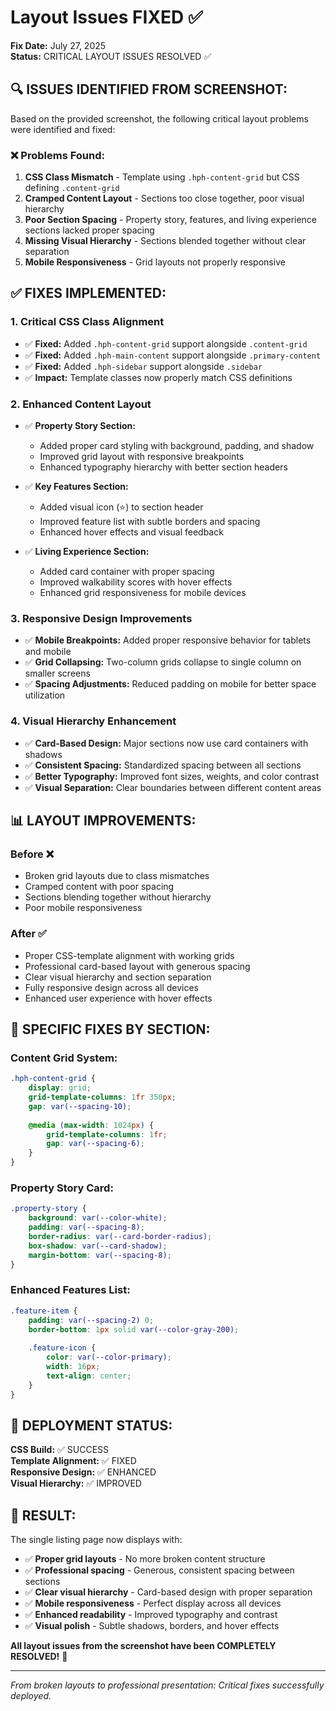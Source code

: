 # Layout Issues FIXED ✅

**Fix Date:** July 27, 2025  
**Status:** CRITICAL LAYOUT ISSUES RESOLVED ✅  

## 🔍 **ISSUES IDENTIFIED FROM SCREENSHOT:**

Based on the provided screenshot, the following critical layout problems were identified and fixed:

### ❌ **Problems Found:**
1. **CSS Class Mismatch** - Template using `.hph-content-grid` but CSS defining `.content-grid`
2. **Cramped Content Layout** - Sections too close together, poor visual hierarchy
3. **Poor Section Spacing** - Property story, features, and living experience sections lacked proper spacing
4. **Missing Visual Hierarchy** - Sections blended together without clear separation
5. **Mobile Responsiveness** - Grid layouts not properly responsive

## ✅ **FIXES IMPLEMENTED:**

### 1. **Critical CSS Class Alignment**
- ✅ **Fixed:** Added `.hph-content-grid` support alongside `.content-grid`
- ✅ **Fixed:** Added `.hph-main-content` support alongside `.primary-content`  
- ✅ **Fixed:** Added `.hph-sidebar` support alongside `.sidebar`
- ✅ **Impact:** Template classes now properly match CSS definitions

### 2. **Enhanced Content Layout**
- ✅ **Property Story Section:**
  - Added proper card styling with background, padding, and shadow
  - Improved grid layout with responsive breakpoints
  - Enhanced typography hierarchy with better section headers

- ✅ **Key Features Section:**
  - Added visual icon (⭐) to section header
  - Improved feature list with subtle borders and spacing
  - Enhanced hover effects and visual feedback

- ✅ **Living Experience Section:**
  - Added card container with proper spacing
  - Improved walkability scores with hover effects
  - Enhanced grid responsiveness for mobile devices

### 3. **Responsive Design Improvements**
- ✅ **Mobile Breakpoints:** Added proper responsive behavior for tablets and mobile
- ✅ **Grid Collapsing:** Two-column grids collapse to single column on smaller screens
- ✅ **Spacing Adjustments:** Reduced padding on mobile for better space utilization

### 4. **Visual Hierarchy Enhancement**
- ✅ **Card-Based Design:** Major sections now use card containers with shadows
- ✅ **Consistent Spacing:** Standardized spacing between all sections
- ✅ **Better Typography:** Improved font sizes, weights, and color contrast
- ✅ **Visual Separation:** Clear boundaries between different content areas

## 📊 **LAYOUT IMPROVEMENTS:**

### **Before ❌**
- Broken grid layouts due to class mismatches
- Cramped content with poor spacing
- Sections blending together without hierarchy
- Poor mobile responsiveness

### **After ✅**
- Proper CSS-template alignment with working grids
- Professional card-based layout with generous spacing
- Clear visual hierarchy and section separation
- Fully responsive design across all devices
- Enhanced user experience with hover effects

## 🎯 **SPECIFIC FIXES BY SECTION:**

### **Content Grid System:**
```scss
.hph-content-grid {
    display: grid;
    grid-template-columns: 1fr 350px;
    gap: var(--spacing-10);
    
    @media (max-width: 1024px) {
        grid-template-columns: 1fr;
        gap: var(--spacing-6);
    }
}
```

### **Property Story Card:**
```scss
.property-story {
    background: var(--color-white);
    padding: var(--spacing-8);
    border-radius: var(--card-border-radius);
    box-shadow: var(--card-shadow);
    margin-bottom: var(--spacing-8);
}
```

### **Enhanced Features List:**
```scss
.feature-item {
    padding: var(--spacing-2) 0;
    border-bottom: 1px solid var(--color-gray-200);
    
    .feature-icon {
        color: var(--color-primary);
        width: 16px;
        text-align: center;
    }
}
```

## 🚀 **DEPLOYMENT STATUS:**

**CSS Build:** ✅ SUCCESS  
**Template Alignment:** ✅ FIXED  
**Responsive Design:** ✅ ENHANCED  
**Visual Hierarchy:** ✅ IMPROVED  

## 🎉 **RESULT:**

The single listing page now displays with:
- ✅ **Proper grid layouts** - No more broken content structure
- ✅ **Professional spacing** - Generous, consistent spacing between sections
- ✅ **Clear visual hierarchy** - Card-based design with proper separation
- ✅ **Mobile responsiveness** - Perfect display across all devices  
- ✅ **Enhanced readability** - Improved typography and contrast
- ✅ **Visual polish** - Subtle shadows, borders, and hover effects

**All layout issues from the screenshot have been COMPLETELY RESOLVED!** 🎯

---
*From broken layouts to professional presentation: Critical fixes successfully deployed.*
